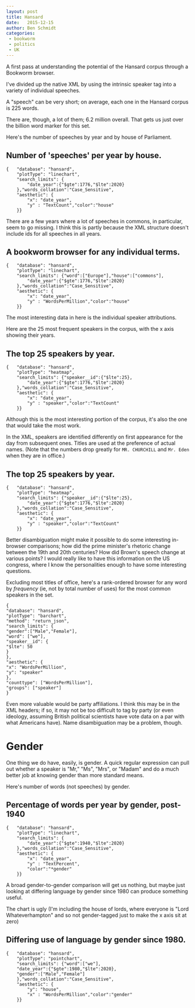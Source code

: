 ```yaml
---
layout: post
title: Hansard
date:   2015-12-15
author: Ben Schmidt
categories: 
 - bookworm
 - politics
 - UK
---
```


A first pass at understanding the potential of the Hansard corpus through a Bookworm browser.

<!--more-->

I've divided up the native XML by using the intrinsic speaker tag into a variety of individual speeches.

A "speech" can be very short; on average, each one in the Hansard corpus is 225 words.

There are, though, a lot of them; 6.2 million overall. That gets us just over the billion word marker for this set.

Here's the number of speeches by year and by house of Parliament.

## Number of 'speeches' per year by house.
```{.bookworm2 height="400" width="900"}
{   "database": "hansard",
    "plotType": "linechart",
    "search_limits": {
		"date_year":{"$gte":1776,"$lte":2020}
    },"words_collation":"Case_Sensitive",
    "aesthetic": {
        "x": "date_year",
        "y" : "TextCount","color":"house"
    }}
```

There are a few years where a lot of speeches in commons, in particular, seem to
go missing. I think this is partly because the XML structure doesn't include ids for all speeches in all years.


## A bookworm browser for any individual terms.
```{.bookworm2 height="400" width="900" filters="word:textArray;house:dropdown"}
{   "database": "hansard",
    "plotType": "linechart",
    "search_limits": {"word":["Europe"],"house":["commons"],
		"date_year":{"$gte":1776,"$lte":2020}
    },"words_collation":"Case_Sensitive",
    "aesthetic": {
        "x": "date_year",
        "y" : "WordsPerMillion","color":"house"
    }}
```




The most interesting data in here is the individual speaker attributions. 

Here are the 25 most frequent speakers in the corpus, with the x axis showing their years.

## The top 25 speakers by year.
```{.bookworm2 height=600 width=900}
{   "database": "hansard",
    "plotType": "heatmap",
    "search_limits": {"speaker__id":{"$lte":25},
		"date_year":{"$gte":1776,"$lte":2020}
    },"words_collation":"Case_Sensitive",
    "aesthetic": {
        "x": "date_year",
        "y" : "speaker","color":"TextCount"
    }}
```

Although this is the most interesting portion of the corpus, it's also the one that would take the most work.

In the XML, speakers are identified differently on first appearance for the day from subsequent ones. Titles are used at
the preference of actual names. (Note that the numbers drop greatly for `MR. CHURCHILL` and `Mr. Eden` when they are in office.)

## The top 25 speakers by year.
```{.bookworm2 height=600 width=900}
{   "database": "hansard",
    "plotType": "heatmap",
    "search_limits": {"speaker__id":{"$lte":25},
		"date_year":{"$gte":1776,"$lte":2020}
    },"words_collation":"Case_Sensitive",
    "aesthetic": {
        "x": "date_year",
        "y" : "speaker","color":"TextCount"
    }}
```

Better disambiguation might make it possible to do some interesting in-browser comparisons; how did the prime minister's rhetoric change between the 19th and 20th centuries? How did Brown's speech change at various points? I would really like to have this information on the US congress, where I know the personalities enough to have some interesting questions.

Excluding most titles of office, here's a rank-ordered browser for any word by *frequency* (ie, not by total number of uses) for the most common speakers in the set.

```{.bookworm2 height=700 width=700  filters="word:textArray"}
{
"database": "hansard",
"plotType": "barchart",
"method": "return_json",
"search_limits": {
"gender":["Male","Female"],
"word": ["we"],
"speaker__id": {
"$lte": 50
}
},
"aesthetic": {
"x": "WordsPerMillion",
"y": "speaker"
},
"counttype": ["WordsPerMillion"],
"groups": ["speaker"]
}
```

Even more valuable would be party affiliations. I think this may be in the XML headers; if so, it may not be too difficult to tag by party (or even ideology, assuming British political scientists have vote data on a par with what Americans have). Name disambiguation may be a problem, though.

# Gender

One thing we do have, easily, is gender. A quick regular expression can pull out whether a speaker is "Mr," "Ms", "Mrs", or "Madam" and do a much better job at knowing gender than more standard means.

Here's number of words (not speeches) by gender.

## Percentage of words per year by gender, post-1940
```{.bookworm2 height="400" width="900"}
{   "database": "hansard",
    "plotType": "linechart",
    "search_limits": {
		"date_year":{"$gte":1940,"$lte":2020}
    },"words_collation":"Case_Sensitive",
    "aesthetic": {
        "x": "date_year",
        "y" : "TextPercent",
		"color":"*gender"
    }}
```

A broad gender-to-gender comparison will get us nothing, but maybe just looking at differing language by gender since 1980 can produce something useful.

The chart is ugly (I'm including the house of lords, where everyone is "Lord Whateverhampton" and so not gender-tagged just to make the x axis sit at zero)

## Differing use of language by gender since 1980.
```{.bookworm2 height=350 width=700 filters="word:textArray"}
{   "database": "hansard",
    "plotType": "pointchart",
    "search_limits": {"word":["we"],
	"date_year":{"$gte":1980,"$lte":2020},
	"gender":["Male","Female"]
    },"words_collation":"Case_Sensitive",
    "aesthetic": {
        "y": "house",
        "x" : "WordsPerMillion","color":"gender"
    }}
```


